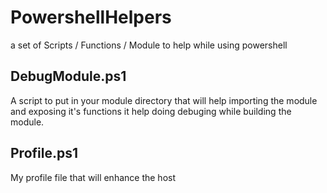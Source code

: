 # PowershellHelpers
a set of Scripts / Functions / Module to help while using powershell 

## DebugModule.ps1
  A script to put in your module directory that will help importing the module and exposing it's functions it help doing debuging while building the module.

## Profile.ps1
  My profile file that will enhance the host

